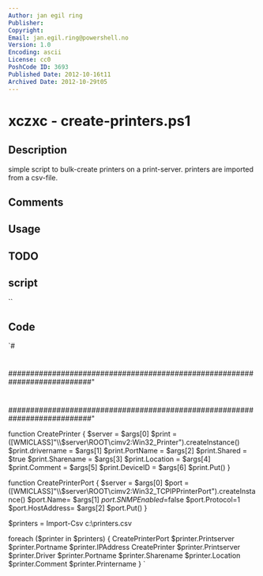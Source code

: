 ```yaml
---
Author: jan egil ring
Publisher: 
Copyright: 
Email: jan.egil.ring@powershell.no
Version: 1.0
Encoding: ascii
License: cc0
PoshCode ID: 3693
Published Date: 2012-10-16t11
Archived Date: 2012-10-29t05
---
```


# xczxc - create-printers.ps1

## Description

simple script to bulk-create printers on a print-server. printers are imported from a csv-file.

## Comments



## Usage



## TODO



## script

``

## Code

`#
 #
 ###########################################################################"
 #
 #
 #
 #
 #
 #
 ###########################################################################"
 
 
 
 function CreatePrinter {
 $server = $args[0]
 $print = ([WMICLASS]"\\$server\ROOT\cimv2:Win32_Printer").createInstance() 
 $print.drivername = $args[1]
 $print.PortName = $args[2]
 $print.Shared = $true
 $print.Sharename = $args[3]
 $print.Location = $args[4]
 $print.Comment = $args[5]
 $print.DeviceID = $args[6]
 $print.Put() 
 }
 
 function CreatePrinterPort {
 $server =  $args[0] 
 $port = ([WMICLASS]"\\$server\ROOT\cimv2:Win32_TCPIPPrinterPort").createInstance() 
 $port.Name= $args[1]
 $port.SNMPEnabled=$false 
 $port.Protocol=1 
 $port.HostAddress= $args[2] 
 $port.Put() 
 }
 
 $printers = Import-Csv c:\printers.csv
 
 foreach ($printer in $printers) {
 CreatePrinterPort $printer.Printserver $printer.Portname $printer.IPAddress
 CreatePrinter $printer.Printserver $printer.Driver $printer.Portname $printer.Sharename $printer.Location $printer.Comment $printer.Printername
 }
`

